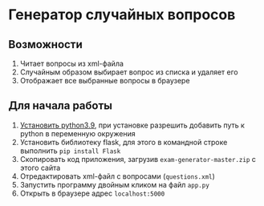 # Генератор случайных вопросов

## Возможности

1. Читает вопросы из xml-файла
2. Случайным образом выбирает вопрос из списка и удаляет его
3. Отображает все выбранные вопросы в браузере

## Для начала работы

1. [Установить python3.9](https://www.python.org/downloads/), при установке разрешить добавить путь к python в переменную окружения
2. Установить библиотеку flask, для этого в командной строке выполнить `pip install Flask`
3. Cкопировать код приложения, загрузив `exam-generator-master.zip` с этого сайта
4. Отредактировать xml-файл с вопросами (`questions.xml`)
5. Запустить программу двойным кликом на файл `app.py` 
6. Открыть в браузере адрес `localhost:5000`
